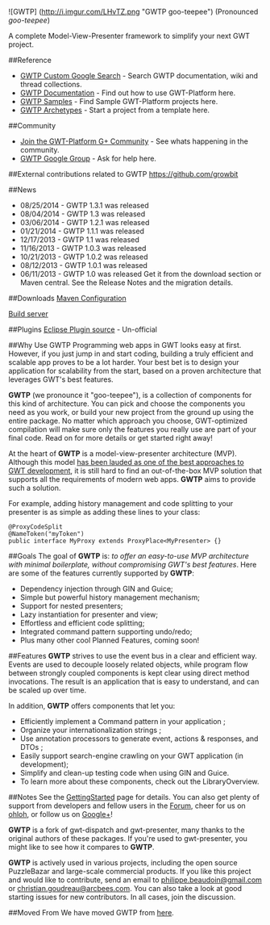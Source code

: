 ![GWTP] (http://i.imgur.com/LHvTZ.png "GWTP goo-teepee") (Pronounced *goo-teepee*)

A complete Model-View-Presenter framework to simplify your next GWT project.

##Reference
* [GWTP Custom Google Search](http://www.google.com/cse/home?cx=011138278718949652927:5yuja8xc600) - Search GWTP documentation, wiki and thread collections.
* [GWTP Documentation](https://github.com/arcbees/gwtp/wiki) - Find out how to use GWT-Platform here.
* [GWTP Samples](https://github.com/ArcBees/GWTP-Samples) - Find Sample GWT-Platform projects here.
* [GWTP Archetypes](https://github.com/ArcBees/ArcBees-tools/tree/master/archetypes) - Start a project from a template here.

##Community
* [Join the GWT-Platform G+ Community](https://plus.google.com/communities/113139554133824081251) - See whats happening in the community.
* [GWTP Google Group](https://groups.google.com/forum/?fromgroups#!forum/gwt-platform) - Ask for help here.

##External contributions related to GWTP
https://github.com/growbit

##News
* 08/25/2014 - GWTP 1.3.1 was released
* 08/04/2014 - GWTP 1.3 was released
* 03/06/2014 - GWTP 1.2.1 was released
* 01/21/2014 - GWTP 1.1.1 was released
* 12/17/2013 - GWTP 1.1 was released
* 11/16/2013 - GWTP 1.0.3 was released
* 10/21/2013 - GWTP 1.0.2 was released
* 08/12/2013 - GWTP 1.0.1 was released
* 06/11/2013 - GWTP 1.0 was released
Get it from the download section or Maven central. See the Release Notes and the migration details.

##Downloads
[Maven Configuration](/resources/index.html)

[Build server](http://teamcity.arcbees.com/)

##Plugins
[Eclipse Plugin source](https://github.com/ArcBees/gwtp-eclipse-plugin) - Un-official

##Why Use GWTP
Programming web apps in GWT looks easy at first. However, if you just jump in and start coding, building a truly efficient and scalable app proves to be a lot harder. Your best bet is to design your application for scalability from the start, based on a proven architecture that leverages GWT's best features.

**GWTP** (we pronounce it "goo-teepee"), is a collection of components for this kind of architecture.
You can pick and choose the components you need as you work, or build your new project from the ground up using the entire package. No matter which approach you choose, GWT-optimized compilation will make sure only the features you really use are part of your final code. Read on for more details or get started right away!

At the heart of **GWTP** is a model-view-presenter architecture (MVP). Although this model [has been lauded as one of the best approaches to GWT development](http://code.google.com/events/io/2009/sessions/GoogleWebToolkitBestPractices.html), it is still hard to find an out-of-the-box MVP solution that supports all the requirements of modern web apps. **GWTP** aims to provide such a solution.

For example, adding history management and code splitting to your presenter is as simple as adding these lines
to your class:

```
@ProxyCodeSplit
@NameToken("myToken")
public interface MyProxy extends ProxyPlace<MyPresenter> {}
```

##Goals
The goal of **GWTP** is: *to offer an easy-to-use MVP architecture with minimal boilerplate, without compromising GWT's best features*. Here are some of the features currently supported by **GWTP**:

* Dependency injection through GIN and Guice;
* Simple but powerful history management mechanism;
* Support for nested presenters;
* Lazy instantiation for presenter and view;
* Effortless and efficient code splitting;
* Integrated command pattern supporting undo/redo;
* Plus many other cool Planned Features, coming soon!

##Features
**GWTP** strives to use the event bus in a clear and efficient way. Events are used to decouple loosely related objects, while program flow between strongly coupled components is kept clear using direct method invocations. The result is an application that is easy to understand, and can be scaled up over time.

In addition, **GWTP** offers components that let you:

* Efficiently implement a Command pattern in your application ;
* Organize your internationalization strings ;
* Use annotation processors to generate event, actions & responses, and DTOs ;
* Easily support search-engine crawling on your GWT application (in development);
* Simplify and clean-up testing code when using GIN and Guice.
* To learn more about these components, check out the LibraryOverview.

##Notes
See the [GettingStarted](https://github.com/ArcBees/GWTP/wiki/Getting-started) page for details. You can also get plenty of support from developers and fellow users
in the [Forum](https://groups.google.com/forum/?fromgroups#!forum/gwt-platform), cheer for us on [ohloh](https://www.ohloh.net/p/gwt-platform), or follow us on [Google+](https://plus.google.com/communities/113139554133824081251)!

**GWTP** is a fork of gwt-dispatch and gwt-presenter, many thanks to the original authors of these packages. If you're used to gwt-presenter, you might like to see how it compares to **GWTP**.

**GWTP** is actively used in various projects, including the open source PuzzleBazar and large-scale commercial products. If you like this project and would like to contribute, send an email to philippe.beaudoin@gmail.com or christian.goudreau@arcbees.com. You can also take a look at good starting issues for new contributors. In all cases, join the discussion.

##Moved From
We have moved GWTP from [here](http://gwt-platform.googlecode.com).
